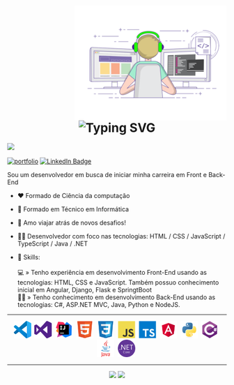 <img src = "dev2.gif" width = "350px" align = "right">

<h1 align="center">
  <img src="https://readme-typing-svg.herokuapp.com?font=Protest+Revolution&weight=900&size=40&duration=1500&pause=500&color=585DF7&center=true&random=false&height=60&lines=Ol%C3%A1!;Me+chamo+Bruno!" alt="Typing SVG"  />
</h1>

<div id="badges" >
  <a href = "mailto:bruno.moreiradasilva.2002@gmail.com">
    <img src="https://img.shields.io/badge/-Gmail-%23333?style=for-the-badge&logo=gmail&logoColor=white" target="_blank"/>
  </a>
  
  [![portfolio](https://img.shields.io/badge/my_portfolio-000?style=for-the-badge&logo=ko-fi&logoColor=white)](https://github.com/9Brunodox?tab=repositories)
  <a href = "https://www.linkedin.com/in/bruno-moreira-680109209/">
    <img src="https://img.shields.io/badge/LinkedIn-blue?style=for-the-badge&logo=linkedin&logoColor=white" alt="LinkedIn Badge"/>
  </a>
</div>

Sou um desenvolvedor em busca de iniciar minha carreira em Front e Back-End

- ❤  Formado de Ciência da computação
- 🧡 Formado em Técnico em Informática
- 💙 Amo viajar atrás de novos desafios!
- 👩‍💻 Desenvolvedor com foco nas tecnologias: HTML / CSS / JavaScript / TypeScript / Java / .NET

- 🧠 Skills: <br><br>
  💻 » Tenho experiência em desenvolvimento Front-End usando as tecnologias: HTML, CSS e JavaScript. Também possuo conhecimento inicial em Angular, Django, Flask e SpringtBoot <br>
  👨‍💻 » Tenho conhecimento em desenvolvimento Back-End usando as tecnologias: C#, ASP.NET MVC, Java, Python e NodeJS.

---

<div align="center">
  <img src="https://github.com/devicons/devicon/blob/master/icons/vscode/vscode-original.svg" title="Visual Studio Code" alt="Visual Studio Code" width="40" height="40"/>&nbsp;
  <img src="https://github.com/devicons/devicon/blob/master/icons/visualstudio/visualstudio-plain.svg" title="Visual Studio" alt="Visual Studio" width="40" height="40"/>&nbsp;
  <img src="https://github.com/devicons/devicon/blob/master/icons/intellij/intellij-original.svg" title="IntelliJ" alt="IntelliJ" width="40" height="40"/>&nbsp;
  <img src="https://github.com/devicons/devicon/blob/master/icons/html5/html5-original.svg" title="HTML5" alt="HTML5" width="40" height="40"/>&nbsp;
  <img src="https://github.com/devicons/devicon/blob/master/icons/css3/css3-original.svg" title="css3" alt="CSS3" width="40" height="40"/>&nbsp;
  <img src="https://github.com/devicons/devicon/blob/master/icons/javascript/javascript-original.svg" title="JavaScript" alt="JavaScript" width="40" height="40"/>&nbsp;
  <img src="https://github.com/devicons/devicon/blob/master/icons/typescript/typescript-original.svg" title="TypeScript" alt="TypeScript" width="40" height="40"/>&nbsp;
  <img src="https://github.com/devicons/devicon/blob/master/icons/angular/angular-original.svg" title="Angular" alt="Angular" width="40" height="40"/>&nbsp;
  <img src="https://github.com/devicons/devicon/blob/master/icons/python/python-original.svg" title="Python" alt="Python" width="40" height="40"/>&nbsp;
  <img src="https://github.com/devicons/devicon/blob/master/icons/csharp/csharp-original.svg" title="C#" alt="CSharp" width="40" height="40"/>&nbsp;
  <img src="https://github.com/devicons/devicon/blob/master/icons/java/java-original-wordmark.svg" title="Java" alt="Java" width="40" height="40"/>&nbsp;
  <img src="https://github.com/devicons/devicon/blob/master/icons/dotnetcore/dotnetcore-original.svg" title="dot-net core" alt="dot-net core" width="40" height="40"/>&nbsp;


</div>

---

<div align = "center">
  <img height = "200em" src="https://github-readme-stats.vercel.app/api/top-langs/?username=9Brunodox&show_icons=true&layout=donut&theme=aura&count_private=true"/>
  <img height = "200em" src="https://github-readme-stats.vercel.app/api?username=9Brunodox&show_icons=true&show_icons=true&theme=aura&count_private=true" />

</div>


